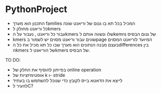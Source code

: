 # PythonProject

* התכנון הוא מערך families המכיל בכל תא בו גנום של וריאנט שונה
* כל וריאנט מחולק לkmers 
* עבור כל וריאנט , נעבור על הkmers שלו ונשווה אותם לkemrs של גנום הבסיס 
* kmers שונים עבור וריאנט מסוים יש לשמור בpage המיועד לוריאנט המסוים
* בעצם מבנה הנתונים הוא מערך שבו כל תא מכיל את כל הdifferences בין הkmers של הוריאנט לkmers של הבסיס. 

TO DO:
* בפייתון להוסיף את החלק של online operation
* אופטימיזציות של k ו- stride 
* לייצא את הדאטא בייס לקובץ כדי שנוכל להשתמש בו בעתיד 
* להעיר לC? 
